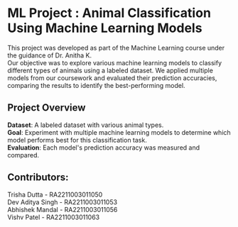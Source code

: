 # ML Project : Animal Classification Using Machine Learning Models
This project was developed as part of the Machine Learning course under the guidance of Dr. Anitha K.        
Our objective was to explore various machine learning models to classify different types of animals using a labeled dataset. We applied multiple models from our coursework and evaluated their prediction accuracies, comparing the results to identify the best-performing model.

## Project Overview<br>
**Dataset**: A labeled dataset with various animal types.<br>
**Goal**: Experiment with multiple machine learning models to determine which model performs best for this classification task.<br>
**Evaluation**: Each model's prediction accuracy was measured and compared.<br>

## Contributors:<br>
Trisha Dutta - RA2211003011050 <br>
Dev Aditya Singh - RA2211003011053 <br>
Abhishek Mandal - RA2211003011056 <br>
Vishv Patel - RA2211003011063 <br>
